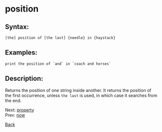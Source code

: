 # position

## Syntax:
`[the] position of [the last] {needle} in {haystack}`

## Examples:
``print the position of `and` in `coach and horses` ``

## Description:
Returns the position of one string inside another. It returns the position of the first occurrence, unless `the last` is used, in which case it searches from the end.

Next: [property](property.md)  
Prev: [now](now.md)

[Back](../../README.md)
